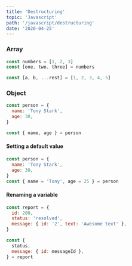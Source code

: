 ```yaml
---
title: 'Destructuring'
topic: 'Javascript'
path: '/javascript/destructuring'
date: '2020-04-25'
---
```


### Array

```javascript
const numbers = [1, 2, 3]
const [one, two, three] = numbers

const [a, b, ...rest] = [1, 2, 3, 4, 5]
```

### Object

```javascript
const person = {
  name: 'Tony Stark',
  age: 30,
}

const { name, age } = person
```

#### Setting a default value

```javascript
const person = {
  name: 'Tony Stark',
  age: 30,
}
const { name = 'Tony', age = 25 } = person
```

#### Renaming a variable

```javascript
const report = {
  id: 200,
  status: 'resolved',
  message: { id: '2', text: 'Awesome text' },
}

const {
  status,
  message: { id: messageId },
} = report
```
